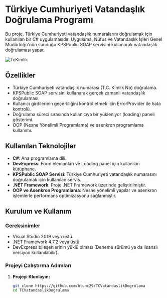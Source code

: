 # Türkiye Cumhuriyeti Vatandaşlık Doğrulama Programı

Bu proje, Türkiye Cumhuriyeti vatandaşlık numaralarını doğrulamak için kullanılan bir C# uygulamasıdır. Uygulama, Nüfus ve Vatandaşlık İşleri Genel Müdürlüğü'nün sunduğu KPSPublic SOAP servisini kullanarak vatandaşlık doğrulaması yapar.


![TcKimlik](https://cdn.karar.com/news/1463174.jpg)


## Özellikler

- Türkiye Cumhuriyeti vatandaşlık numarası (T.C. Kimlik No) doğrulama.
- KPSPublic SOAP servisini kullanarak gerçek zamanlı vatandaşlık doğrulaması.
- Kullanıcı girdilerinin geçerliliğini kontrol etmek için ErrorProvider ile hata kontrolü.
- Doğrulama süreci sırasında kullanıcıya bir yükleniyor (loading) paneli gösterimi.
- OOP (Nesne Yönelimli Programlama) ve asenkron programlama kullanımı.

## Kullanılan Teknolojiler

- **C#**: Ana programlama dili.
- **DevExpress**: Form elemanları ve Loading panel  için kullanılan kütüphane.
- **KPSPublic SOAP Servisi**: Türkiye Cumhuriyeti vatandaşlık numarasını doğrulamak için kullanılan servis.
- **.NET Framework**: Proje .NET Framework üzerinde geliştirilmiştir.
- **OOP ve Asenkron Programlama**: Nesne yönelimli yapılar ve asenkron işlemlerle performans optimizasyonu sağlanmıştır.

## Kurulum ve Kullanım

### Gereksinimler

- Visual Studio 2019 veya üstü.
- .NET Framework 4.7.2 veya üstü.
- DevExpress bileşenlerinin yüklü olması (Deneme sürümü ya da lisanslı versiyon kullanılabilir).


### Projeyi Çalıştırma Adımları

1. **Projeyi Klonlayın:**

   ```bash
   git clone https://github.com/htunc29/TCVatandaslikDogrulama
   cd TCVatandaslikDogrulama
